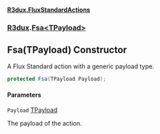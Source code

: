 #### [R3dux.FluxStandardActions](R3dux.FluxStandardActions.md 'R3dux.FluxStandardActions')
### [R3dux](R3dux.FluxStandardActions.md#R3dux 'R3dux').[Fsa&lt;TPayload&gt;](Fsa_TPayload_.md 'R3dux.Fsa<TPayload>')

## Fsa(TPayload) Constructor

A Flux Standard action with a generic payload type.

```csharp
protected Fsa(TPayload Payload);
```
#### Parameters

<a name='R3dux.Fsa_TPayload_.Fsa(TPayload).Payload'></a>

`Payload` [TPayload](Fsa_TPayload_.md#R3dux.Fsa_TPayload_.TPayload 'R3dux.Fsa<TPayload>.TPayload')

The payload of the action.
